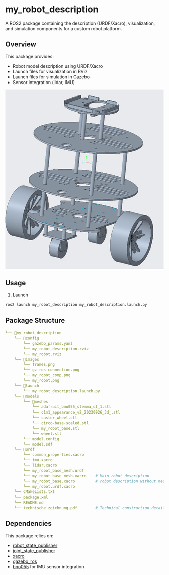 # my_robot_description

A ROS2 package containing the description (URDF/Xacro), visualization, and simulation components for a custom robot platform.


## Overview

This package provides:

- Robot model description using URDF/Xacro
- Launch files for visualization in RViz
- Launch files for simulation in Gazebo
- Sensor integration (lidar, IMU)

![My Robot Model](images/my_robot.png "My Robot")

## Usage
  1. Launch
```bash
ros2 launch my_robot_description my_robot_description.launch.py
```

## Package Structure

```yaml
└── 📁my_robot_description
    └── 📁config
        └── gazebo_params.yaml
        └── my_robot_description.rviz
        └── my_robot.rviz
    └── 📁images
        └── frames.png
        └── gz-ros-connection.png
        └── my_robot_comp.png
        └── my_robot.png
    └── 📁launch
        └── my_robot_description.launch.py
    └── 📁models
        └── 📁meshes
            └── adafruit_bno055_stemma_qt_1.stl
            └── c1m1_appearance_v2_20230926_3d_.stl
            └── caster_wheel.stl
            └── circo-base-scaled.stl
            └── my_robot_base.stl
            └── wheel.stl
        └── model.config
        └── model.sdf
    └── 📁urdf
        └── common_properties.xacro
        └── imu.xacro
        └── lidar.xacro
        └── my_robot_base_mesh.urdf
        └── my_robot_base_mesh.xacro    # Main robot description
        └── my_robot_base.xacro         # robot description without meshes
        └── my_robot.urdf.xacro
    └── CMakeLists.txt
    └── package.xml
    └── README.md
    └── technische_zeichnung.pdf        # Technical construction details of the robot
```


## Dependencies

This package relies on:

- [robot_state_publisher](https://github.com/ros/robot_state_publisher)
- [joint_state_publisher](https://github.com/ros/joint_state_publisher)
- [xacro](http://wiki.ros.org/xacro)
- [gazebo_ros](https://github.com/ros-simulation/gazebo_ros_pkgs)
- [bno055](https://github.com/flynneva/bno055) for IMU sensor integration




